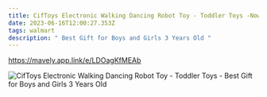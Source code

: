 ```yaml
---
title: CifToys Electronic Walking Dancing Robot Toy - Toddler Toys -Now $18.99
date: 2023-06-16T12:00:27.353Z
tags: walmart
description: " Best Gift for Boys and Girls 3 Years Old "
---
```

https://mavely.app.link/e/LDOagKfMEAb

<!--StartFragment-->

![CifToys Electronic Walking Dancing Robot Toy - Toddler Toys - Best Gift for Boys and Girls 3 Years Old](https://i5.walmartimages.com/asr/e5a97b0e-8534-489d-85ad-3be5da17fb2d_1.050456f28bf2ec9ae27e0c0eede4b7d9.jpeg?odnHeight=612&odnWidth=612&odnBg=FFFFFF)

<!--EndFragment-->